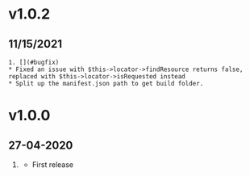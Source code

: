 # v1.0.2
## 11/15/2021
    1. [](#bugfix)
    * Fixed an issue with $this->locator->findResource returns false, replaced with $this->locator->isRequested instead
    * Split up the manifest.json path to get build folder.
# v1.0.0
## 27-04-2020

1. [](#new)
    * First release
